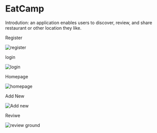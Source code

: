 # EatCamp
Introdution: an application enables users to discover, review, and share restaurant or other location they like.

Register

![register](https://github.com/Mojuanmian/EatCamp/assets/122363652/0519887a-d5d4-457d-b0a3-2258f9095675)

login

![login](https://github.com/Mojuanmian/EatCamp/assets/122363652/4331e430-9c44-4410-a583-b782bc4878bc)

Homepage

![homepage](https://github.com/Mojuanmian/EatCamp/assets/122363652/60ef93e2-678f-495c-8a02-d37134e89943)

Add New

![Add new](https://github.com/Mojuanmian/EatCamp/assets/122363652/f3185292-118f-42f7-92ae-cff1578b97f2)

Reviwe

![review ground](https://github.com/Mojuanmian/EatCamp/assets/122363652/273bda39-0428-4fed-8362-e1dfc0ea2072)
